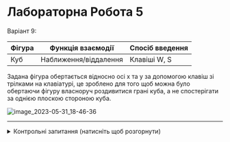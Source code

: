 # Лабораторна Робота 5

Варіант 9:


| Фігура | Функція взаємодії | Спосіб введення|
|---|---|---|
| Куб | Наближення/віддалення | Клавіші W, S |

Задана фігура обертається відносно осі x та y за допомогою клавіш зі трілками на клавіатурі, це зроблено для того щоб можна було обертаючи фігуру власноруч роздивитися грані куба, а не спостерігати за однією плоскою стороною куба.

![image_2023-05-31_18-46-36](https://github.com/sgubar/2023/assets/125995123/e001bab5-41fa-47b4-af3f-08a27383ef92)


---

<details>
  <summary>Контрольні запитання (натисніть щоб розгорнути)</summary>
  
  1. __*Які функції для роботи безпосередньо з OpenGL ви імплементували?*__
  
> `init()`: Функція ініціалізує деякі налаштування OpenGL, такі як колір очищення та включення режиму глибини.
  
> `drawCube()`: Ця функція малює куб, використовуючи OpenGL-команди для задання вершин, кольорів і полігонів.
  
> `display()`: Ця функція викликається для відображення сцени. Вона очищує буфери, встановлює поточну матрицю моделювання, викликає drawCube() і перемикає буфери, щоб показати малюнок на екрані.
  
> `reshape()`: Ця функція викликається при зміні розміру вікна. Вона оновлює програцьовану матрицю проекції, щоб забезпечити коректне відображення сцени при нових розмірах вікна.
  
> `keyboard()`: Ця функція обробляє введення з клавіатури. Вона реагує на клавіші 'W' та 'S' для наближення та віддалення, викликаючи відповідні зміни у змінній zoom, і після цього перерисовує сцену.

  2. __*Які функції реєстрації зворотних викликів ви використовували?
Коротко опишіть їхнє призначення.*__

> `glutDisplayFunc(display)`: Ця функція реєструє функцію display() як функцію, яка буде викликатись для відображення сцени.
  
> `glutReshapeFunc(reshape)`: Ця функція реєструє функцію reshape() як функцію, яка буде викликатись при зміні розміру вікна.
  
> `glutKeyboardFunc(keyboard)`: Ця функція реєструє функцію keyboard() як функцію, яка буде викликатись при введенні з клавіатури.
  
  3. __*Які існують інші функції обробки подій (зміна розміру вікна, введення
інформації від користувача)? Коротко опишіть їхнє призначення.*__
  
> `glutMouseFunc()`: Ця функція реєструє функцію, яка буде викликатись при події миші, наприклад, натискання кнопок миші.
  
> `glutMotionFunc()`: Ця функція реєструє функцію, яка буде викликатись при руху миші з натиснутою кнопкою.
  
> `glutPassiveMotionFunc()`: Ця функція реєструє функцію, яка буде викликатись при руху миші без натиснутої кнопки.
  
> `glutSpecialFunc()`: Ця функція реєструє функцію, яка буде викликатись при введенні спеціальних клавіш, таких як клавіші зі стрілками.
  
</details>
 
